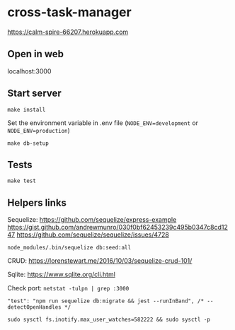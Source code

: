 # cross-task-manager

https://calm-spire-66207.herokuapp.com

## Open in web
localhost:3000

## Start server
```make install```

Set the environment variable in .env file (```NODE_ENV=development``` or ```NODE_ENV=production```)

```make db-setup```

## Tests
```make test```

## Helpers links

Sequelize:
https://github.com/sequelize/express-example
https://gist.github.com/andrewmunro/030f0bf62453239c495b0347c8cd1247
https://github.com/sequelize/sequelize/issues/4728

```node_modules/.bin/sequelize db:seed:all```

CRUD:
https://lorenstewart.me/2016/10/03/sequelize-crud-101/

Sqlite:
https://www.sqlite.org/cli.html

Check port:
```netstat -tulpn | grep :3000```

```"test": "npm run sequelize db:migrate && jest --runInBand", /* --detectOpenHandles */```

```sudo sysctl fs.inotify.max_user_watches=582222 && sudo sysctl -p```
